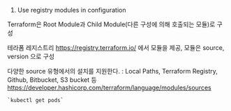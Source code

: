 1. Use registry modules in configuration

Terraform은 Root Module과 Child Module(다른 구성에 의해 호출되는 모듈)로 구성

테라폼 레지스트리 https://registry.terraform.io/ 에서 모듈을 제공, 모듈은 source, version 으로 구성 

다양한 source 유형에서의 설치를 지원한다. : Local Paths, Terraform Registry, Github, Bitbucket, S3 bucket 등 https://developer.hashicorp.com/terraform/language/modules/sources

```bash
`kubectl get pods` 
